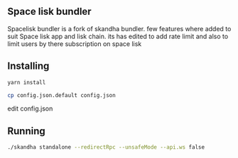 ## Space lisk bundler

Spacelisk bundler is a fork of skandha bundler. few features where added to suit Space lisk app and lisk chain.
its has edited to add rate limit and also to limit users by there subscription on space lisk

## Installing

```bash
yarn install
```

```bash
cp config.json.default config.json
```
edit config.json


## Running

```bash
./skandha standalone --redirectRpc --unsafeMode --api.ws false
```